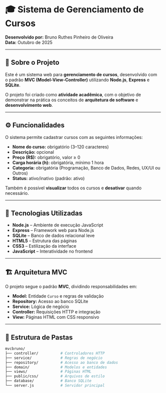 # 🎓 Sistema de Gerenciamento de Cursos

**Desenvolvido por:** Bruno Ruthes Pinheiro de Oliveira  
**Data:** Outubro de 2025

---

## 📘 Sobre o Projeto

Este é um sistema web para **gerenciamento de cursos**, desenvolvido com o padrão **MVC (Model-View-Controller)** utilizando **Node.js**, **Express** e **SQLite**.

O projeto foi criado como **atividade acadêmica**, com o objetivo de demonstrar na prática os conceitos de **arquitetura de software** e **desenvolvimento web**.

---

## ⚙️ Funcionalidades

O sistema permite cadastrar cursos com as seguintes informações:

- **Nome do curso:** obrigatório (3–120 caracteres)  
- **Descrição:** opcional  
- **Preço (R$):** obrigatório, valor ≥ 0  
- **Carga horária (h):** obrigatória, mínimo 1 hora  
- **Categoria:** obrigatória (Programação, Banco de Dados, Redes, UX/UI ou Outros)  
- **Status:** ativo/inativo (padrão: ativo)

Também é possível **visualizar** todos os cursos e **desativar** quando necessário.

---

## 🧩 Tecnologias Utilizadas

- **Node.js** – Ambiente de execução JavaScript  
- **Express** – Framework web para Node.js  
- **SQLite** – Banco de dados relacional leve  
- **HTML5** – Estrutura das páginas  
- **CSS3** – Estilização da interface  
- **JavaScript** – Interatividade no frontend  

---

## 🏗️ Arquitetura MVC

O projeto segue o padrão **MVC**, dividindo responsabilidades em:

- **Model:** Entidade `Curso` e regras de validação  
- **Repository:** Acesso ao banco SQLite  
- **Service:** Lógica de negócio  
- **Controller:** Requisições HTTP e integração  
- **View:** Páginas HTML com CSS responsivo  

---

## 📁 Estrutura de Pastas

```bash
mvcbruno/
├── controller/          # Controladores HTTP
├── service/             # Regras de negócio
├── repository/          # Acesso ao banco de dados
├── domain/              # Modelos e entidades
├── views/               # Páginas HTML
├── public/css/          # Arquivos de estilo
├── database/            # Banco SQLite
└── server.js            # Servidor principal
